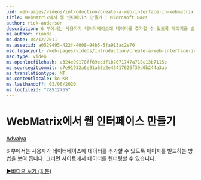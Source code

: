 ```yaml
---
uid: web-pages/videos/introduction/create-a-web-interface-in-webmatrix
title: WebMatrix에서 웹 인터페이스 만들기 | Microsoft Docs
author: rick-anderson
description: 6 부에서는 사용자가 데이터베이스에 데이터를 추가할 수 있도록 페이지를 빌드하는 방법을 보여 줍니다. 그러면 사이트에서 데이터를 렌더링할 수 있습니다.
ms.author: riande
ms.date: 04/12/2011
ms.assetid: a0529495-422f-4008-94b5-5fa913ac2e70
msc.legacyurl: /web-pages/videos/introduction/create-a-web-interface-in-webmatrix
msc.type: video
ms.openlocfilehash: e324e99178ff69ecd71b2071747a718c13b7115e
ms.sourcegitcommit: e7e91932a6e91a63e2e46417626f39d6b244a3ab
ms.translationtype: MT
ms.contentlocale: ko-KR
ms.lasthandoff: 03/06/2020
ms.locfileid: "78512765"
---
```

# <a name="create-a-web-interface-in-webmatrix"></a>WebMatrix에서 웹 인터페이스 만들기

[Advaiya](https://twitter.com/Advaiyasolns)

6 부에서는 사용자가 데이터베이스에 데이터를 추가할 수 있도록 페이지를 빌드하는 방법을 보여 줍니다. 그러면 사이트에서 데이터를 렌더링할 수 있습니다.

[&#9654;비디오 보기 (3 분)](https://channel9.msdn.com/Blogs/ASP-NET-Site-Videos/create-a-web-interface-in-webmatrix)
